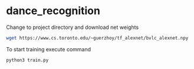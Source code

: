 # dance_recognition

Change to project directory and download net weights
```bash
wget https://www.cs.toronto.edu/~guerzhoy/tf_alexnet/bvlc_alexnet.npy
```

To start training execute command
```bash
python3 train.py
```